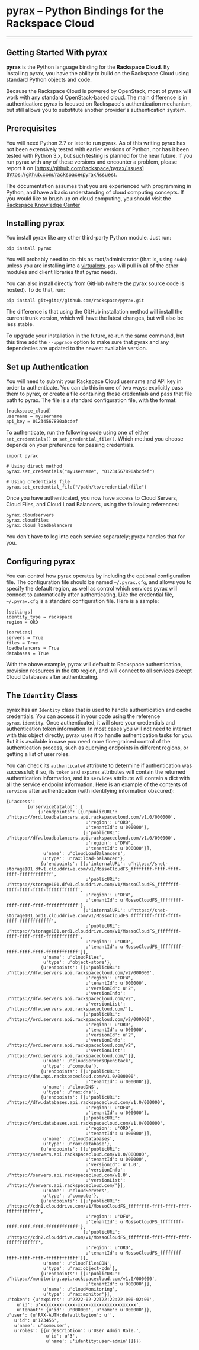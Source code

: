 # pyrax – Python Bindings for the Rackspace Cloud

----


## Getting Started With pyrax
**pyrax** is the Python language binding for the **Rackspace Cloud**. By installing pyrax, you have the ability to build on the Rackspace Cloud using standard Python objects and code.

Because the Rackspace Cloud is powered by OpenStack, most of pyrax will work with any standard OpenStack-based cloud. The main difference is in authentication: pyrax is focused on Rackspace's authentication mechanism, but still allows you to substitute another provider's authentication system.


## Prerequisites
You will need Python 2.7 or later to run pyrax. As of this writing pyrax has not been extensively tested with earlier versions of Python, nor has it been tested with Python 3.x, but such testing is planned for the near future. If you run pyrax with any of these versions and encounter a problem, please report it on [https://github.com/rackspace/pyrax/issues](https://github.com/rackspace/pyrax/issues).

The documentation assumes that you are experienced with programming in Python, and have a basic understanding of cloud computing concepts. If you would like to brush up on cloud computing, you should visit the [Rackspace Knowledge Center](http://www.rackspace.com/knowledge_center/)


## Installing pyrax
You install pyrax like any other third-party Python module. Just run:

	pip install pyrax

You will probably need to do this as root/administrator (that is, using `sudo`) unless you are installing into a [virtualenv](http://www.virtualenv.org/en/latest/). `pip` will pull in all of the other modules and client libraries that pyrax needs.

You can also install directly from GitHub (where the pyrax source code is hosted). To do that, run:

	pip install git+git://github.com/rackspace/pyrax.git

The difference is that using the GitHub installation method will install the current trunk version, which will have the latest changes, but will also be less stable.

To upgrade your installation in the future, re-run the same command, but this time add the `--upgrade` option to make sure that pyrax and any dependecies are updated to the newest available version.


## Set up Authentication
You will need to submit your Rackspace Cloud username and API key in order to authenticate. You can do this in one of two ways: explicitly pass them to pyrax, or create a file containing those credentials and pass that file path to pyrax. The file is a standard configuration file, with the format:

    [rackspace_cloud]
    username = myusername
    api_key = 01234567890abcdef

To authenticate, run the following code using one of either `set_credentials()` or `set_credential_file()`. Which method you choose depends on your preference for passing credentials. 

	import pyrax
	
	# Using direct method
	pyrax.set_credentials("myusername", "01234567890abcdef")
	
	# Using credentials file
	pyrax.set_credential_file("/path/to/credential/file")

Once you have authenticated, you now have access to Cloud Servers, Cloud Files, and Cloud Load Balancers, using the following references:

	pyrax.cloudservers
	pyrax.cloudfiles
	pyrax.cloud_loadbalancers

You don't have to log into each service separately; pyrax handles that for you.


## Configuring pyrax
You can control how pyrax operates by including the optional configuration file. The configuration file should be named `~/.pyrax.cfg`, and allows you to specify the default region, as well as control which services pyrax will connect to automatically after authenticating. Like the credential file, `~/.pyrax.cfg` is a standard configuration file. Here is a sample:

	[settings]
	identity_type = rackspace
	region = ORD
	
	[services]
	servers = True
	files = True
	loadbalancers = True
	databases = True

With the above example, pyrax will default to Rackspace authentication, provision resources in the `ORD` region, and will connect to all services except Cloud Databases after authenticating.


## The `Identity` Class
pyrax has an `Identity` class that is used to handle authentication and cache credentials. You can access it in your code using the reference `pyrax.identity`.  Once authenticated, it will store your credentials and authentication token information. In most cases you will not need to interact with this object directly; pyrax uses it to handle authentication tasks for you. But it is available in case you need more fine-grained control of the authentication process, such as querying endpoints in different regions, or getting a list of user roles.

You can check its `authenticated` attribute to determine if authentication was successful; if so, its `token` and `expires` attributes will contain the returned authentication information, and its `services` attribute will contain a dict with all the service endpoint information. Here is an example of the contents of `services` after authentication (with identifying information obscured):

	{u'access':
	        {u'serviceCatalog': [
	            {u'endpoints': [{u'publicURL': u'https://ord.loadbalancers.api.rackspacecloud.com/v1.0/000000',
	                              u'region': u'ORD',
	                              u'tenantId': u'000000'},
	                             {u'publicURL': u'https://dfw.loadbalancers.api.rackspacecloud.com/v1.0/000000',
	                              u'region': u'DFW',
	                              u'tenantId': u'000000'}],
	              u'name': u'cloudLoadBalancers',
	              u'type': u'rax:load-balancer'},
	             {u'endpoints': [{u'internalURL': u'https://snet-storage101.dfw1.clouddrive.com/v1/MossoCloudFS_ffffffff-ffff-ffff-ffff-ffffffffffff',
	                              u'publicURL': u'https://storage101.dfw1.clouddrive.com/v1/MossoCloudFS_ffffffff-ffff-ffff-ffff-ffffffffffff',
	                              u'region': u'DFW',
	                              u'tenantId': u'MossoCloudFS_ffffffff-ffff-ffff-ffff-ffffffffffff'},
	                             {u'internalURL': u'https://snet-storage101.ord1.clouddrive.com/v1/MossoCloudFS_ffffffff-ffff-ffff-ffff-ffffffffffff',
	                              u'publicURL': u'https://storage101.ord1.clouddrive.com/v1/MossoCloudFS_ffffffff-ffff-ffff-ffff-ffffffffffff',
	                              u'region': u'ORD',
	                              u'tenantId': u'MossoCloudFS_ffffffff-ffff-ffff-ffff-ffffffffffff'}],
	              u'name': u'cloudFiles',
	              u'type': u'object-store'},
	             {u'endpoints': [{u'publicURL': u'https://dfw.servers.api.rackspacecloud.com/v2/000000',
	                              u'region': u'DFW',
	                              u'tenantId': u'000000',
	                              u'versionId': u'2',
	                              u'versionInfo': u'https://dfw.servers.api.rackspacecloud.com/v2',
	                              u'versionList': u'https://dfw.servers.api.rackspacecloud.com/'},
	                             {u'publicURL': u'https://ord.servers.api.rackspacecloud.com/v2/000000',
	                              u'region': u'ORD',
	                              u'tenantId': u'000000',
	                              u'versionId': u'2',
	                              u'versionInfo': u'https://ord.servers.api.rackspacecloud.com/v2',
	                              u'versionList': u'https://ord.servers.api.rackspacecloud.com/'}],
	              u'name': u'cloudServersOpenStack',
	              u'type': u'compute'},
	             {u'endpoints': [{u'publicURL': u'https://dns.api.rackspacecloud.com/v1.0/000000',
	                              u'tenantId': u'000000'}],
	              u'name': u'cloudDNS',
	              u'type': u'rax:dns'},
	             {u'endpoints': [{u'publicURL': u'https://dfw.databases.api.rackspacecloud.com/v1.0/000000',
	                              u'region': u'DFW',
	                              u'tenantId': u'000000'},
	                             {u'publicURL': u'https://ord.databases.api.rackspacecloud.com/v1.0/000000',
	                              u'region': u'ORD',
	                              u'tenantId': u'000000'}],
	              u'name': u'cloudDatabases',
	              u'type': u'rax:database'},
	             {u'endpoints': [{u'publicURL': u'https://servers.api.rackspacecloud.com/v1.0/000000',
	                              u'tenantId': u'000000',
	                              u'versionId': u'1.0',
	                              u'versionInfo': u'https://servers.api.rackspacecloud.com/v1.0',
	                              u'versionList': u'https://servers.api.rackspacecloud.com/'}],
	              u'name': u'cloudServers',
	              u'type': u'compute'},
	             {u'endpoints': [{u'publicURL': u'https://cdn1.clouddrive.com/v1/MossoCloudFS_ffffffff-ffff-ffff-ffff-ffffffffffff',
	                              u'region': u'DFW',
	                              u'tenantId': u'MossoCloudFS_ffffffff-ffff-ffff-ffff-ffffffffffff'},
	                             {u'publicURL': u'https://cdn2.clouddrive.com/v1/MossoCloudFS_ffffffff-ffff-ffff-ffff-ffffffffffff',
	                              u'region': u'ORD',
	                              u'tenantId': u'MossoCloudFS_ffffffff-ffff-ffff-ffff-ffffffffffff'}],
	              u'name': u'cloudFilesCDN',
	              u'type': u'rax:object-cdn'},
	             {u'endpoints': [{u'publicURL': u'https://monitoring.api.rackspacecloud.com/v1.0/000000',
	                              u'tenantId': u'000000'}],
	              u'name': u'cloudMonitoring',
	              u'type': u'rax:monitor'}],
	u'token': {u'expires': u'2222-02-22T22:22:22.000-02:00',
	    u'id': u'xxxxxxxx-xxxx-xxxx-xxxx-xxxxxxxxxxxx',
	    u'tenant': {u'id': u'000000', u'name': u'000000'}},
	u'user': {u'RAX-AUTH:defaultRegion': u'',
	   u'id': u'123456',
	   u'name': u'someuser',
	   u'roles': [{u'description': u'User Admin Role.',
	               u'id': u'3',
	               u'name': u'identity:user-admin'}]}}}


